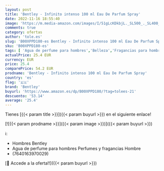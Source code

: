 ```yaml
---
layout: post
title: 'Bentley - Infinito intenso 100 ml Eau De Parfum Spray'
date: 2022-11-16 18:55:40
image: 'https://m.media-amazon.com/images/I/51gLcKDkbjL._SL500_._SL400_.jpg'
comments: true
category: ofertas
author: 'tole.es'
slug: 'B00XPPD180-es Bentley - Infinito intenso 100 ml Eau De Parfum Spray'
sku: 'B00XPPD180-es'
tags: [ 'Agua de perfume para hombres','Belleza','Fragancias para hombres','Perfumes y fragancias','bentley','de','eau','parfum','🇪🇸', ]
actualPrice: 25.4 EUR
currency: EUR
price: 25.4
comparePrice: 54.2 EUR
prodname: 'Bentley - Infinito intenso 100 ml Eau De Parfum Spray'
country: 'es'
flag: '🇪🇸'
brand: 'Bentley'
buyurl: 'https://www.amazon.es/dp/B00XPPD180/?tag=tolees-21'
descuento: '53.14'
average: '25.4'
---
```


Tienes [{{< param title >}}]({{< param buyurl >}}) en el siguiente enlace!

[![{{< param prodname >}}]({{< param image >}})]({{< param buyurl >}})

ℹ️:

- Hombres Bentley
- Agua de perfume para hombres Perfumes y fragancias Hombre
- (7640163970029)

[🛒 Accede a la oferta!!]({{< param buyurl >}})
